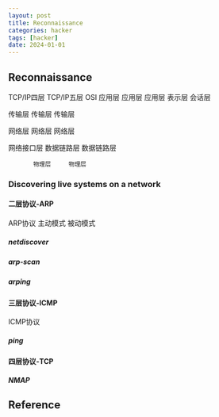 ```yaml
---
layout: post
title: Reconnaissance
categories: hacker
tags: [hacker]
date: 2024-01-01
---
```


## Reconnaissance

TCP/IP四层 TCP/IP五层 OSI
应用层     应用层     应用层
                      表示层
                      会话层
                      
传输层     传输层     传输层
                      
网络层     网络层     网络层
                      
网络接口层 数据链路层 数据链路层
                      
           物理层     物理层

### Discovering live systems on a network

#### 二层协议-ARP
ARP协议
主动模式
被动模式

##### netdiscover
##### arp-scan
##### arping

#### 三层协议-ICMP
ICMP协议

##### ping


#### 四层协议-TCP

##### NMAP


## Reference
